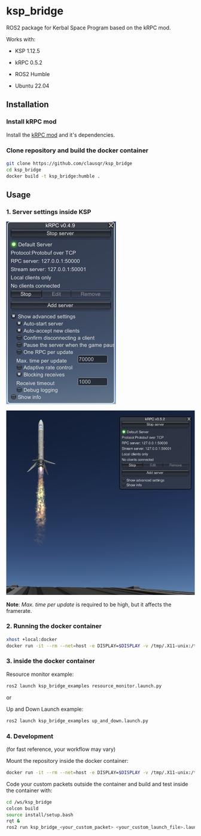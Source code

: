 # ksp_bridge

ROS2 package for Kerbal Space Program based on the kRPC mod.

Works with:  

+ KSP 1.12.5

+ kRPC 0.5.2

+ ROS2 Humble

+ Ubuntu 22.04

## Installation

### Install kRPC mod

Install the [kRPC mod](https://github.com/nullprofile/krpc) and it's dependencies.

### Clone repository and build the docker container

``` bash
git clone https://github.com/clausqr/ksp_bridge
cd ksp_bridge
docker build -t ksp_bridge:humble .
```

## Usage

### 1. Server settings inside KSP

![up_and_down_assembly](doc/img/server_settings.jpg)

![Arianne 5 landing with ksp_bridge connected](doc/img/ksp-arianne-5-landing.png)

**Note**: *Max. time per update* is required to be high, but it affects the framerate.

### 2. Running the docker container

``` bash
xhost +local:docker
docker run -it --rm --net=host -e DISPLAY=$DISPLAY -v /tmp/.X11-unix:/tmp/.X11-unix ksp_bridge:humble
```

### 3. inside the docker container

Resource monitor example:
``` bash
ros2 launch ksp_bridge_examples resource_monitor.launch.py
```

or 

Up and Down Launch example:
``` bash
ros2 launch ksp_bridge_examples up_and_down.launch.py
``` 

### 4. Development

(for fast reference, your workflow may vary)

Mount the repository inside the docker container:
``` bash
docker run -it --rm --net=host -e DISPLAY=$DISPLAY -v /tmp/.X11-unix:/tmp/.X11-unix -v $(pwd):/ws/ksp_bridge ksp_bridge:humble
```

Code your custom packets outside the container and build and test inside the container with:

``` bash
cd /ws/ksp_bridge
colcon build
source install/setup.bash
rqt &
ros2 run ksp_bridge_<your_custom_packet> <your_custom_launch_file>.launch.py
```





